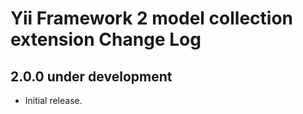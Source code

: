 Yii Framework 2 model collection extension Change Log
=====================================================

2.0.0 under development
-----------------------

- Initial release.

